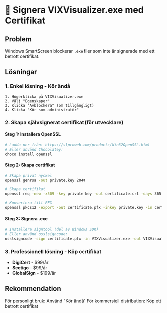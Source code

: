 # 🔐 Signera VIXVisualizer.exe med Certifikat

## Problem
Windows SmartScreen blockerar `.exe` filer som inte är signerade med ett betrott certifikat.

## Lösningar

### 1. Enkel lösning - Kör ändå
```
1. Högerklicka på VIXVisualizer.exe
2. Välj "Egenskaper"
3. Klicka "Avblockera" (om tillgängligt)
4. Klicka "Kör som administratör"
```

### 2. Skapa självsignerat certifikat (för utvecklare)

#### Steg 1: Installera OpenSSL
```bash
# Ladda ner från: https://slproweb.com/products/Win32OpenSSL.html
# Eller använd Chocolatey:
choco install openssl
```

#### Steg 2: Skapa certifikat
```bash
# Skapa privat nyckel
openssl genrsa -out private.key 2048

# Skapa certifikat
openssl req -new -x509 -key private.key -out certificate.crt -days 365

# Konvertera till PFX
openssl pkcs12 -export -out certificate.pfx -inkey private.key -in certificate.crt
```

#### Steg 3: Signera .exe
```bash
# Installera signtool (del av Windows SDK)
# Eller använd osslsigncode:
osslsigncode -sign certificate.pfx -in VIXVisualizer.exe -out VIXVisualizer_signed.exe
```

### 3. Professionell lösning - Köp certifikat
- **DigiCert** - $99/år
- **Sectigo** - $99/år  
- **GlobalSign** - $199/år

## Rekommendation
För personligt bruk: Använd "Kör ändå"
För kommersiell distribution: Köp ett betrott certifikat 
